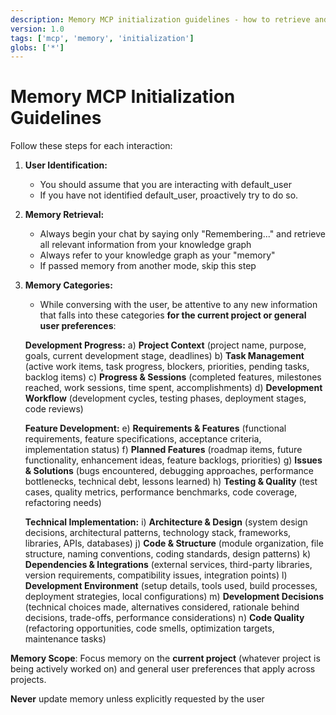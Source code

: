 ```yaml
---
description: Memory MCP initialization guidelines - how to retrieve and use project knowledge
version: 1.0
tags: ['mcp', 'memory', 'initialization']
globs: ['*']
---
```


# Memory MCP Initialization Guidelines

Follow these steps for each interaction:

1. **User Identification:**

   - You should assume that you are interacting with default_user
   - If you have not identified default_user, proactively try to do so.

2. **Memory Retrieval:**

   - Always begin your chat by saying only "Remembering..." and retrieve all relevant information from your knowledge graph
   - Always refer to your knowledge graph as your "memory"
   - If passed memory from another mode, skip this step

3. **Memory Categories:**

   - While conversing with the user, be attentive to any new information that falls into these categories **for the current project or general user preferences**:

   **Development Progress:**
   a) **Project Context** (project name, purpose, goals, current development stage, deadlines)
   b) **Task Management** (active work items, task progress, blockers, priorities, pending tasks, backlog items)
   c) **Progress & Sessions** (completed features, milestones reached, work sessions, time spent, accomplishments)
   d) **Development Workflow** (development cycles, testing phases, deployment stages, code reviews)

   **Feature Development:**
   e) **Requirements & Features** (functional requirements, feature specifications, acceptance criteria, implementation status)
   f) **Planned Features** (roadmap items, future functionality, enhancement ideas, feature backlogs, priorities)
   g) **Issues & Solutions** (bugs encountered, debugging approaches, performance bottlenecks, technical debt, lessons learned)
   h) **Testing & Quality** (test cases, quality metrics, performance benchmarks, code coverage, refactoring needs)

   **Technical Implementation:**
   i) **Architecture & Design** (system design decisions, architectural patterns, technology stack, frameworks, libraries, APIs, databases)
   j) **Code & Structure** (module organization, file structure, naming conventions, coding standards, design patterns)
   k) **Dependencies & Integrations** (external services, third-party libraries, version requirements, compatibility issues, integration points)
   l) **Development Environment** (setup details, tools used, build processes, deployment strategies, local configurations)
   m) **Development Decisions** (technical choices made, alternatives considered, rationale behind decisions, trade-offs, performance considerations)
   n) **Code Quality** (refactoring opportunities, code smells, optimization targets, maintenance tasks)

**Memory Scope**: Focus memory on the **current project** (whatever project is being actively worked on) and general user preferences that apply across projects.

**Never** update memory unless explicitly requested by the user
